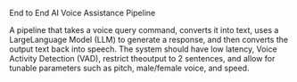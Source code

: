 End to End AI Voice Assistance Pipeline

A pipeline that takes a voice query command, converts it into text, uses a LargeLanguage Model (LLM) to generate a response, and then converts the output text back into
speech. The system should have low latency, Voice Activity Detection (VAD), restrict theoutput to 2 sentences, and allow for tunable parameters such as pitch, male/female voice,
and speed.

